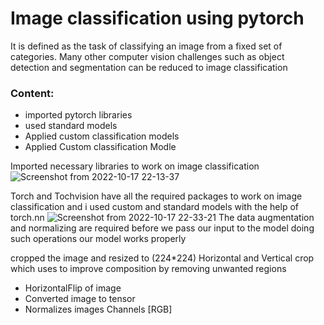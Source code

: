 # Image classification using pytorch
It is defined as the task of classifying an image from a fixed set of categories. Many other computer vision challenges such as object detection and segmentation can be reduced to image classification

### Content:
 * imported pytorch libraries
 * used standard models
 * Applied custom classification models
 * Applied Custom classification Modle 
 
 Imported necessary libraries to work on image classification
 ![Screenshot from 2022-10-17 22-13-37](https://user-images.githubusercontent.com/25703407/196237091-133ad4ce-37fe-4e47-9a41-9f86e3b9740c.png)
 
 Torch and Tochvision have all the required packages to work on image classification and 
 i used custom and standard models with the help of torch.nn
 ![Screenshot from 2022-10-17 22-33-21](https://user-images.githubusercontent.com/25703407/196239921-94e8c81a-12c9-454c-a7f8-59b2f9d230e0.png)
 The data augmentation and normalizing are required before we pass our input to the model  doing such operations our model works properly
 
 cropped the image and resized to (224*224) Horizontal and Vertical crop which uses to improve  composition by removing unwanted regions 
 * HorizontalFlip of image 
 * Converted image to tensor
 * Normalizes images Channels [RGB]
 



 
 
 
